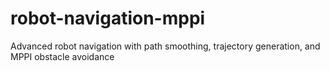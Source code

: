 # robot-navigation-mppi
Advanced robot navigation with path smoothing, trajectory generation, and MPPI obstacle avoidance
